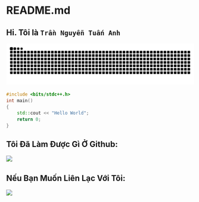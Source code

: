 # README.md
## Hi. Tôi là ```Trần Nguyễn Tuấn Anh```

![](https://github.com/dopaemon/dopaemon/raw/output/dist/github-contribution-grid-snake.svg)
<!-- ![svg](https://raw.githubusercontent.com/dopaemon/dopaemon/07b036fc965569846759539e9d4f81472576fbec/profile-3d-contrib/profile-night-view.svg) -->
```C++
#include <bits/stdc++.h>
int main()
{
    std::cout << "Hello World";
    return 0;
}
```
## Tôi Đã Làm Được Gì Ở Github:
[![](https://github-readme-stats.vercel.app/api?username=dopaemon&show_icons=true&include_all_commits=true&theme=tokyonight)](https://github.com/dopaemon)

## Nếu Bạn Muốn Liên Lạc Với Tôi:
[<img src="https://www.vectorlogo.zone/logos/telegram/telegram-tile.svg" width="32">](http://t.me/kernelpanix)
